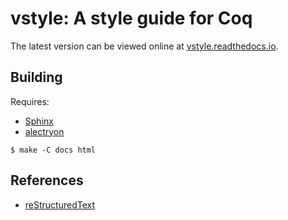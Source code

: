 # vstyle: A style guide for Coq

The latest version can be viewed online at [vstyle.readthedocs.io](https://vstyle.readthedocs.io).


## Building

Requires:
* [Sphinx](https://www.sphinx-doc.org)
* [alectryon](https://github.com/cpitclaudel/alectryon)

```console
$ make -C docs html
```


## References

* [reStructuredText](https://www.sphinx-doc.org/en/master/usage/restructuredtext/index.html)
